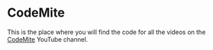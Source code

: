 # CodeMite
This is the place where you will find the code for all the videos on the [CodeMite](https://www.youtube.com/@najmiter) YouTube channel.
